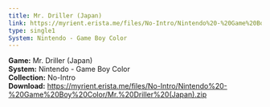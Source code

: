 ```yaml
---
title: Mr. Driller (Japan)
link: https://myrient.erista.me/files/No-Intro/Nintendo%20-%20Game%20Boy%20Color/Mr.%20Driller%20(Japan).zip
type: single1
System: Nintendo - Game Boy Color
---
```

<b>Game:</b> Mr. Driller (Japan)<br>
<b>System:</b> Nintendo - Game Boy Color<br>
<b>Collection:</b> No-Intro<br>
<b>Download:</b> https://myrient.erista.me/files/No-Intro/Nintendo%20-%20Game%20Boy%20Color/Mr.%20Driller%20(Japan).zip